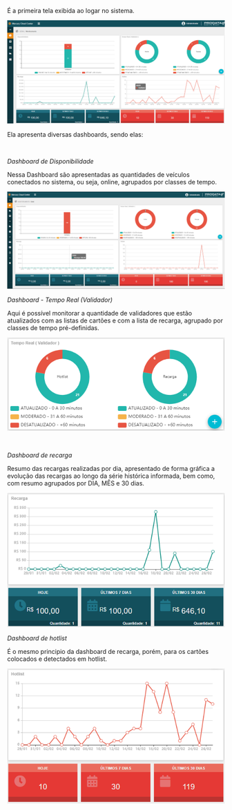 É a primeira tela exibida ao logar no sistema.

![image.png](/.attachments/image-51ffaba8-8cb0-4d4a-ab46-03767c957ab9.png)

Ela apresenta diversas dashboards, sendo elas:

<br>

_Dashboard de Disponibilidade_

Nessa Dashboard são apresentadas as quantidades de veículos conectados no sistema, ou seja, online, agrupados por classes de tempo.

![image.png](/.attachments/image-32275e90-9bcd-4869-9bbc-3f8d106d9917.png)

_Dashboard - Tempo Real (Validador)_

Aqui é possível monitorar a quantidade de validadores que estão atualizados com as listas de cartões e com a lista de recarga, agrupado por classes de tempo pré-definidas.

![image.png](/.attachments/image-ce497605-9261-40ae-ba65-e2191801ca6b.png)

<br>

_Dashboard de recarga_

Resumo das recargas realizadas por dia, apresentado de forma gráfica a evolução das recargas ao longo da série histórica informada, bem como, com resumo agrupados por DIA, MÊS e 30 dias.

![image.png](/.attachments/image-c54bb7a7-b983-498a-977e-d2dd5760dcf0.png)

_Dashboard de hotlist_

É o mesmo principio da dashboard de recarga, porém, para os cartões colocados e detectados em hotlist.

![image.png](/.attachments/image-f08a6bd8-157a-4370-951a-d82c6b07611d.png)